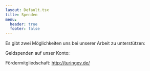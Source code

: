 ```yaml
---
layout: Default.tsx
title: Spenden
menu:
  header: true
  footer: false
---
```

E﻿s gibt zwei Möglichkeiten uns bei unserer Arbeit zu unterstützen: 

G﻿eldspenden auf unser Konto:

F﻿ördermitgliedschaft:  <http://turingev.de/>